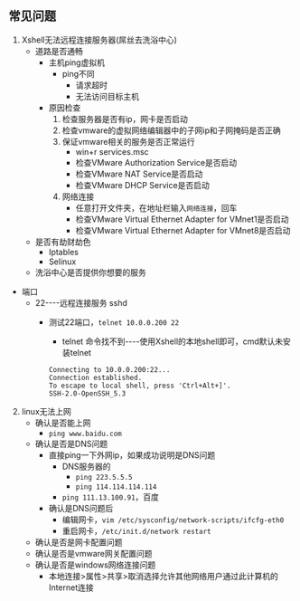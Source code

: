 ## 常见问题
1. Xshell无法远程连接服务器(屌丝去洗浴中心)
	- 道路是否通畅
		- 主机ping虚拟机
			- ping不同
				- 请求超时
				- 无法访问目标主机
		- 原因检查
			1. 检查服务器是否有ip，网卡是否启动
			2. 检查vmware的虚拟网络编辑器中的子网ip和子网掩码是否正确
			3. 保证vmware相关的服务是否正常运行
				- win+r  services.msc  
				- 检查VMware Authorization Service是否启动
				- 检查VMware NAT Service是否启动
				- 检查VMware DHCP Service是否启动
			4. 网络连接
				- 任意打开文件夹，在地址栏输入`网络连接`，回车
				- 检查VMware Virtual Ethernet Adapter for VMnet1是否启动
				- 检查VMware Virtual Ethernet Adapter for VMnet8是否启动
	- 是否有劫财劫色
		- Iptables
		- Selinux
	- 洗浴中心是否提供你想要的服务

- 端口
	- 22----远程连接服务 sshd
		- 测试22端口，`telnet 10.0.0.200 22`
			- telnet 命令找不到----使用Xshell的本地shell即可，cmd默认未安装telnet

			```
			Connecting to 10.0.0.200:22...
			Connection established.
			To escape to local shell, press 'Ctrl+Alt+]'.
			SSH-2.0-OpenSSH_5.3
			```
2. linux无法上网
	- 确认是否能上网
		- `ping www.baidu.com`
	- 确认是否是DNS问题
		- 直接ping一下外网ip，如果成功说明是DNS问题
			- DNS服务器的
				- `ping 223.5.5.5`
				- `ping 114.114.114.114`
			- `ping 111.13.100.91`，百度
		- 确认是DNS问题后
			- 编辑网卡，`vim /etc/sysconfig/network-scripts/ifcfg-eth0`
			- 重启网卡，`/etc/init.d/network restart`
	- 确认是否是网卡配置问题
	- 确认是否是vmware网关配置问题
	- 确认是否是windows网络连接问题
		- 本地连接>属性>共享>取消选择允许其他网络用户通过此计算机的Internet连接


